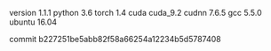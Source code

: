 version 1.1.1
python 3.6
torch 1.4
cuda cuda_9.2
cudnn 7.6.5
gcc 5.5.0
ubuntu 16.04

commit b227251be5abb82f58a66254a12234b5d5787408